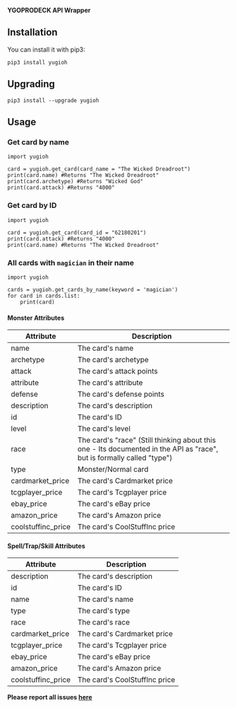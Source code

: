 **YGOPRODECK API Wrapper**

## Installation

You can install it with pip3:

    pip3 install yugioh

## Upgrading

    pip3 install --upgrade yugioh

## Usage

### Get card by name

```python3
import yugioh
    
card = yugioh.get_card(card_name = "The Wicked Dreadroot")
print(card.name) #Returns "The Wicked Dreadroot"
print(card.archetype) #Returns "Wicked God"
print(card.attack) #Returns "4000"
```

### Get card by ID

```python3
import yugioh
    
card = yugioh.get_card(card_id = "62180201")
print(card.attack) #Returns "4000"
print(card.name) #Returns "The Wicked Dreadroot"
```

### All cards with `magician` in their name

```python3
import yugioh

cards = yugioh.get_cards_by_name(keyword = 'magician')
for card in cards.list:
    print(card)
```

#### Monster Attributes

Attribute | Description
------------ | -------------
name | The card's name
archetype | The card's archetype
attack | The card's attack points
attribute | The card's attribute
defense | The card's defense points
description | The card's description
id | The card's ID
level | The card's level
race | The card's "race" (Still thinking about this one - Its documented in the API as "race", but is formally called "type")
type | Monster/Normal card
cardmarket_price | The card's Cardmarket price
tcgplayer_price | The card's Tcgplayer price
ebay_price | The card's eBay price
amazon_price | The card's Amazon price
coolstuffinc_price | The card's CoolStuffInc price

#### Spell/Trap/Skill Attributes

Attribute | Description
------------ | -------------
description | The card's description
id | The card's ID
name | The card's name
type | The card's type
race | The card's race
cardmarket_price | The card's Cardmarket price
tcgplayer_price | The card's Tcgplayer price
ebay_price | The card's eBay price
amazon_price | The card's Amazon price
coolstuffinc_price | The card's CoolStuffInc price

**Please report all issues [here](https://github.com/ilikepyt/yugioh/issues)**
